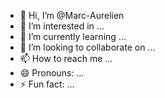 - 👋 Hi, I’m @Marc-Aurelien
- 👀 I’m interested in ...
- 🌱 I’m currently learning ...
- 💞️ I’m looking to collaborate on ...
- 📫 How to reach me ...
- 😄 Pronouns: ...
- ⚡ Fun fact: ...

<!---
Marc-Aurelien/Marc-Aurelien is a ✨ special ✨ repository because its `README.md` (this file) appears on your GitHub profile.
You can click the Preview link to take a look at your changes.
--->
